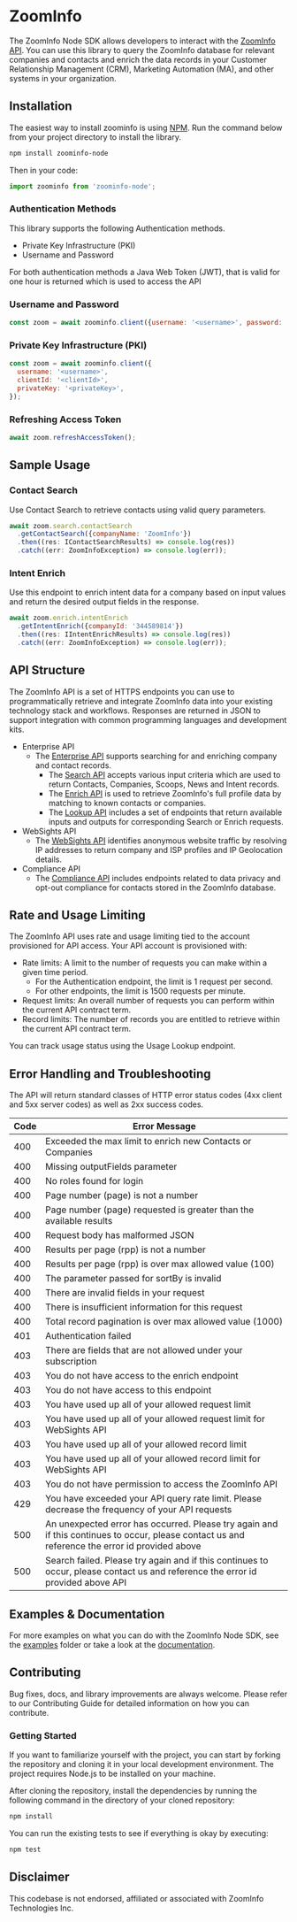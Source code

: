# ZoomInfo

The ZoomInfo Node SDK allows developers to interact with the
[ZoomInfo API](https://api-docs.zoominfo.com/#intro). You can use this library to query the ZoomInfo
database for relevant companies and contacts and enrich the data records in your Customer
Relationship Management (CRM), Marketing Automation (MA), and other systems in your organization.

## Installation

The easiest way to install zoominfo is using [NPM](https://npmjs.com). Run the command below from
your project directory to install the library.

```bash
npm install zoominfo-node
```

Then in your code:

```javascript
import zoominfo from 'zoominfo-node';
```

### Authentication Methods

This library supports the following Authentication methods.

- Private Key Infrastructure (PKI)
- Username and Password

For both authentication methods a Java Web Token (JWT), that is valid for one hour is returned which
is used to access the API

### Username and Password

```javascript
const zoom = await zoominfo.client({username: '<username>', password: 'password'});
```

### Private Key Infrastructure (PKI)

```javascript
const zoom = await zoominfo.client({
  username: '<username>',
  clientId: '<clientId>',
  privateKey: '<privateKey>',
});
```

### Refreshing Access Token

```javascript
await zoom.refreshAccessToken();
```

## Sample Usage

### Contact Search

Use Contact Search to retrieve contacts using valid query parameters.

```javascript
await zoom.search.contactSearch
  .getContactSearch({companyName: 'ZoomInfo'})
  .then((res: IContactSearchResults) => console.log(res))
  .catch((err: ZoomInfoException) => console.log(err));
```

### Intent Enrich

Use this endpoint to enrich intent data for a company based on input values and return the desired
output fields in the response.

```javascript
await zoom.enrich.intentEnrich
  .getIntentEnrich({companyId: '344589814'})
  .then((res: IIntentEnrichResults) => console.log(res))
  .catch((err: ZoomInfoException) => console.log(err));
```

## API Structure

The ZoomInfo API is a set of HTTPS endpoints you can use to programmatically retrieve and integrate
ZoomInfo data into your existing technology stack and workflows. Responses are returned in JSON to
support integration with common programming languages and development kits.

- Enterprise API
  - The [Enterprise API](https://api-docs.zoominfo.com/#614aa0e9-f630-4c0b-8e2a-b2cf60753dcd)
    supports searching for and enriching company and contact records.
    - The [Search API](https://api-docs.zoominfo.com/#156045a9-6446-4c61-b9fb-706476cfac6a) accepts
      various input criteria which are used to return Contacts, Companies, Scoops, News and Intent
      records.
    - The [Enrich API](https://api-docs.zoominfo.com/#6c2de74a-e026-401b-8910-503ae7aa57c8) is used
      to retrieve ZoomInfo's full profile data by matching to known contacts or companies.
    - The [Lookup API](https://api-docs.zoominfo.com/#28358f09-9863-42af-a93c-6710a8cacf9d) includes
      a set of endpoints that return available inputs and outputs for corresponding Search or Enrich
      requests.
- WebSights API
  - The [WebSights API](https://api-docs.zoominfo.com/#594fcf78-2a83-46c1-ae54-bde1be1af02d)
    identifies anonymous website traffic by resolving IP addresses to return company and ISP
    profiles and IP Geolocation details.
- Compliance API
  - The [Compliance API](https://api-docs.zoominfo.com/#6b305a99-cbad-4a44-aaa4-23b14d126a43)
    includes endpoints related to data privacy and opt-out compliance for contacts stored in the
    ZoomInfo database.

## Rate and Usage Limiting

The ZoomInfo API uses rate and usage limiting tied to the account provisioned for API access. Your
API account is provisioned with:

- Rate limits: A limit to the number of requests you can make within a given time period.
  - For the Authentication endpoint, the limit is 1 request per second.
  - For other endpoints, the limit is 1500 requests per minute.
- Request limits: An overall number of requests you can perform within the current API contract
  term.
- Record limits: The number of records you are entitled to retrieve within the current API contract
  term.

You can track usage status using the Usage Lookup endpoint.

## Error Handling and Troubleshooting

The API will return standard classes of HTTP error status codes (4xx client and 5xx server codes) as
well as 2xx success codes.

| Code | Error Message                                                                                                                                  |
| ---- | ---------------------------------------------------------------------------------------------------------------------------------------------- |
| 400  | Exceeded the max limit to enrich new Contacts or Companies                                                                                     |
| 400  | Missing outputFields parameter                                                                                                                 |
| 400  | No roles found for login                                                                                                                       |
| 400  | Page number (page) is not a number                                                                                                             |
| 400  | Page number (page) requested is greater than the available results                                                                             |
| 400  | Request body has malformed JSON                                                                                                                |
| 400  | Results per page (rpp) is not a number                                                                                                         |
| 400  | Results per page (rpp) is over max allowed value (100)                                                                                         |
| 400  | The parameter passed for sortBy is invalid                                                                                                     |
| 400  | There are invalid fields in your request                                                                                                       |
| 400  | There is insufficient information for this request                                                                                             |
| 400  | Total record pagination is over max allowed value (1000)                                                                                       |
| 401  | Authentication failed                                                                                                                          |
| 403  | There are fields that are not allowed under your subscription                                                                                  |
| 403  | You do not have access to the enrich endpoint                                                                                                  |
| 403  | You do not have access to this endpoint                                                                                                        |
| 403  | You have used up all of your allowed request limit                                                                                             |
| 403  | You have used up all of your allowed request limit for WebSights API                                                                           |
| 403  | You have used up all of your allowed record limit                                                                                              |
| 403  | You have used up all of your allowed record limit for WebSights API                                                                            |
| 403  | You do not have permission to access the ZoomInfo API                                                                                          |
| 429  | You have exceeded your API query rate limit. Please decrease the frequency of your API requests                                                |
| 500  | An unexpected error has occurred. Please try again and if this continues to occur, please contact us and reference the error id provided above |
| 500  | Search failed. Please try again and if this continues to occur, please contact us and reference the error id provided above API                |

## Examples & Documentation

For more examples on what you can do with the ZoomInfo Node SDK, see the [examples](/examples)
folder or take a look at the [documentation](https://api-docs.zoominfo.com/).

## Contributing

Bug fixes, docs, and library improvements are always welcome. Please refer to our Contributing Guide
for detailed information on how you can contribute.

### Getting Started

If you want to familiarize yourself with the project, you can start by forking the repository and
cloning it in your local development environment. The project requires Node.js to be installed on
your machine.

After cloning the repository, install the dependencies by running the following command in the
directory of your cloned repository:

```bash
npm install
```

You can run the existing tests to see if everything is okay by executing:

```bash
npm test
```

## Disclaimer

This codebase is not endorsed, affiliated or associated with ZoomInfo Technologies Inc.
